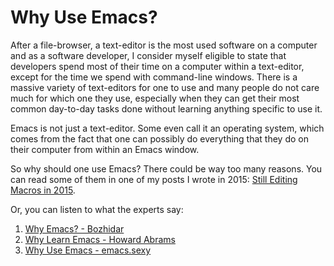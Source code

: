 # Why Use Emacs?

After a file-browser, a text-editor is the most used software on a computer and as a software developer, I consider myself eligible to state that developers spend most of their time on a computer within a text-editor, except for the time we spend with command-line windows.
There is a massive variety of text-editors for one to use and many people do not care much for which one they use, especially when they can get their most common day-to-day tasks done without learning anything specific to use it.

Emacs is not just a text-editor. Some even call it an operating system, which comes from the fact that one can possibly do everything that they do on their computer from within an Emacs window.

So why should one use Emacs? There could be way too many reasons. You can read some of them in one of my posts I wrote in 2015: [Still Editing Macros in 2015](http://ismail.teamfluxion.com/#!/diary/20150502/Still_Editing_Macros_in_2015).

Or, you can listen to what the experts say:

1. [Why Emacs? - Bozhidar](http://batsov.com/articles/2011/11/19/why-emacs/)
2. [Why Learn Emacs - Howard Abrams](http://www.howardism.org/Technical/Emacs/why-emacs.html)
3. [Why Use Emacs - emacs.sexy](http://emacs.sexy/)